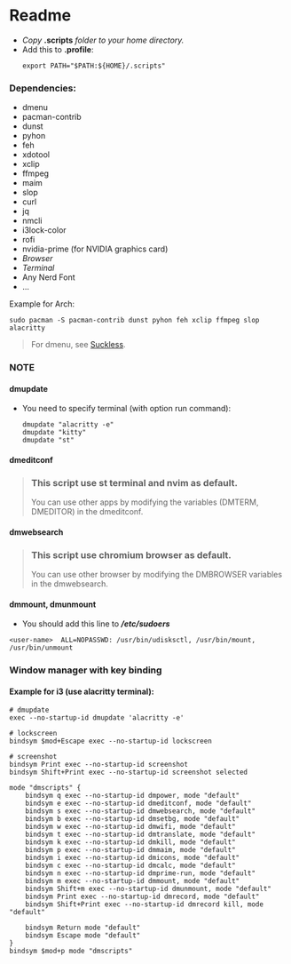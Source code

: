 # Readme

- *Copy* **.scripts** *folder to your home directory.*
- Add this to **.profile**:
  ```
  export PATH="$PATH:${HOME}/.scripts"
  ```

### Dependencies:
- dmenu
- pacman-contrib
- dunst
- pyhon
- feh
- xdotool
- xclip
- ffmpeg
- maim
- slop
- curl
- jq
- nmcli
- i3lock-color
- rofi
- nvidia-prime (for NVIDIA graphics card)
- *Browser*
- *Terminal*
- Any Nerd Font
- ...

Example for Arch:
```
sudo pacman -S pacman-contrib dunst pyhon feh xclip ffmpeg slop alacritty
```
> For dmenu, see [Suckless](https://github.com/nguyenletientrien/Dotfiles#suckless).

### NOTE
#### dmupdate
- You need to specify terminal (with option run command):
  ```
  dmupdate "alacritty -e"
  dmupdate "kitty"
  dmupdate "st"
  ```
#### dmeditconf
> ### This script use st terminal and nvim as default.
> You can use other apps by modifying the variables (DMTERM, DMEDITOR) in the dmeditconf.

#### dmwebsearch
> ### This script use chromium browser as default.
> You can use other browser by modifying the DMBROWSER variables in the dmwebsearch.

#### dmmount, dmunmount
- You should add this line to ***/etc/sudoers***
```
<user-name>  ALL=NOPASSWD: /usr/bin/udisksctl, /usr/bin/mount, /usr/bin/unmount
```

### Window manager with key binding
#### Example for i3 (use alacritty terminal):

```
# dmupdate
exec --no-startup-id dmupdate 'alacritty -e'
```
```
# lockscreen
bindsym $mod+Escape exec --no-startup-id lockscreen
```
```
# screenshot
bindsym Print exec --no-startup-id screenshot
bindsym Shift+Print exec --no-startup-id screenshot selected
```
```
mode "dmscripts" {
    bindsym q exec --no-startup-id dmpower, mode "default"
    bindsym e exec --no-startup-id dmeditconf, mode "default"
    bindsym s exec --no-startup-id dmwebsearch, mode "default"
    bindsym b exec --no-startup-id dmsetbg, mode "default"
    bindsym w exec --no-startup-id dmwifi, mode "default"
    bindsym t exec --no-startup-id dmtranslate, mode "default"
    bindsym k exec --no-startup-id dmkill, mode "default"
    bindsym p exec --no-startup-id dmmaim, mode "default"
    bindsym i exec --no-startup-id dmicons, mode "default"
    bindsym c exec --no-startup-id dmcalc, mode "default"
    bindsym n exec --no-startup-id dmprime-run, mode "default"
    bindsym m exec --no-startup-id dmmount, mode "default"
    bindsym Shift+m exec --no-startup-id dmunmount, mode "default"
    bindsym Print exec --no-startup-id dmrecord, mode "default"
    bindsym Shift+Print exec --no-startup-id dmrecord kill, mode "default"

    bindsym Return mode "default"
    bindsym Escape mode "default"
}
bindsym $mod+p mode "dmscripts"
```
